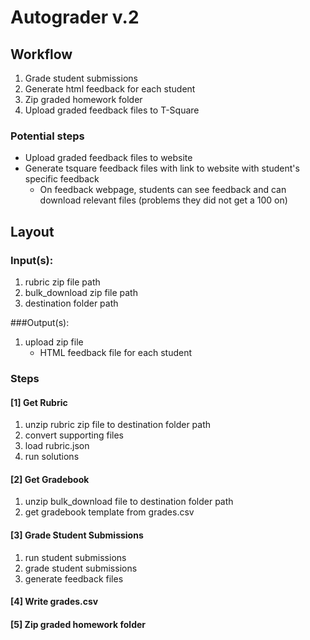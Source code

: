 # Autograder v.2

## Workflow
1. Grade student submissions
2. Generate html feedback for each student
3. Zip graded homework folder
4. Upload graded feedback files to T-Square

### Potential steps
* Upload graded feedback files to website
* Generate tsquare feedback files with link to website with student's specific feedback
	* On feedback webpage, students can see feedback and can download relevant files (problems they did not get a 100 on)

## Layout
### Input(s):
1. rubric zip file path
2. bulk_download zip file path
3. destination folder path

###Output(s):
1. upload zip file
	* HTML feedback file for each student

### Steps
#### [1] Get Rubric
1. unzip rubric zip file to destination folder path
2. convert supporting files
3. load rubric.json
4. run solutions

#### [2] Get Gradebook
1. unzip bulk_download file to destination folder path
2. get gradebook template from grades.csv

#### [3] Grade Student Submissions
1. run student submissions
2. grade student submissions
3. generate feedback files

#### [4] Write grades.csv

#### [5] Zip graded homework folder
